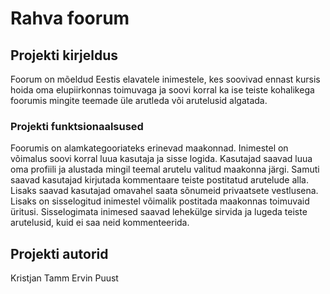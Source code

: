 # Rahva foorum

## Projekti kirjeldus
Foorum on mõeldud Eestis elavatele inimestele, kes soovivad ennast kursis hoida oma elupiirkonnas toimuvaga ja soovi korral ka ise teiste kohalikega foorumis mingite teemade üle arutleda või arutelusid algatada.

### Projekti funktsionaalsused
Foorumis on alamkategooriateks erinevad maakonnad.
Inimestel on võimalus soovi korral luua kasutaja ja sisse logida.
Kasutajad saavad luua oma profiili ja alustada mingil teemal arutelu valitud maakonna järgi.
Samuti saavad kasutajad kirjutada kommentaare teiste postitatud arutelude alla. Lisaks saavad kasutajad omavahel saata sõnumeid privaatsete vestlusena.
Lisaks on sisselogitud inimestel võimalik postitada maakonnas toimuvaid üritusi.
Sisselogimata inimesed saavad lehekülge sirvida ja lugeda teiste arutelusid, kuid ei saa neid kommenteerida.

## Projekti autorid
Kristjan Tamm
Ervin Puust
